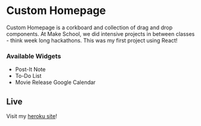 # Custom Homepage

Custom Homepage is a corkboard and collection of drag and drop components. At Make School, we did intensive projects in between classes - think week long hackathons. This was my first project using React!

### Available Widgets

- Post-It Note
- To-Do List
- Movie Release Google Calendar

## Live

Visit my [heroku site](https://custom-homepage.herokuapp.com/)!


